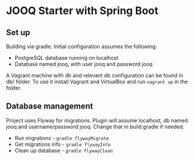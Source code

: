 # JOOQ Starter with Spring Boot

## Set up

Building via gradle. Initial configuration assumes the following:
- PostgreSQL database running on localhost
- Database named jooq, with user jooq and password jooq

A Vagrant machine with db and relevant db configuration can be found in db/ folder.
To use it install Vagrant and VirtualBox and run `vagrant up` in the folder.

## Database management

Project uses Flyway for migrations. Plugin will assume localhost, db named jooq and username/password jooq. Change that in build.gradle if needed.

- Run migrations - `gradle flywayMigrate`
- Get migrations info - `gradle flywayInfo`
- Clean up database - `gradle flywayClean`